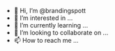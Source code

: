 - 👋 Hi, I’m @brandingspott
- 👀 I’m interested in ...
- 🌱 I’m currently learning ...
- 💞️ I’m looking to collaborate on ...
- 📫 How to reach me ...

<!---
brandingspott/brandingspott is a ✨ special ✨ repository because its `README.md` (this file) appears on your GitHub profile.
You can click the Preview link to take a look at your changes.
--->
